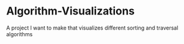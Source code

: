 # Algorithm-Visualizations
A project I want to make that visualizes different sorting and traversal algorithms

